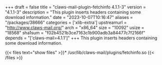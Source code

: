 +++
draft = false
title = "claws-mail-plugin-fetchinfo 4.1.1-3"
version = "4.1.1-3"
description = "This plugin inserts headers containing some download information."
date = "2023-10-07T10:16:47"
aliases = "/packages/38666"
categories = ['xlib-extra']
upstreamurl = "http://www.claws-mail.org/"
arch = "x86_64"
size = "10092"
usize = "18568"
sha1sum = "f02b4521b3ce7163c1b900adb3a84477c7f2166f"
depends = "['claws-mail=4.1.1']"
+++
This plugin inserts headers containing some download information.

{{< files text="show files" >}}* /usr/lib/claws-mail/plugins/fetchinfo.so
{{< /files >}}